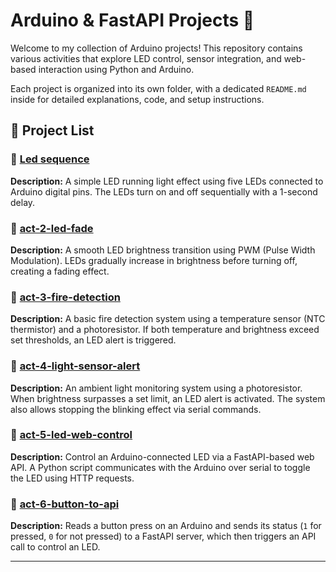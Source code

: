 # Arduino & FastAPI Projects 🚀

Welcome to my collection of Arduino projects! This repository contains various activities that explore LED control, sensor integration, and web-based interaction using Python and Arduino.

Each project is organized into its own folder, with a dedicated `README.md` inside for detailed explanations, code, and setup instructions.

## 📂 **Project List**  

### 🔹 **[Led sequence](./act-1-led-sequence/)**
**Description:** A simple LED running light effect using five LEDs connected to Arduino digital pins. The LEDs turn on and off sequentially with a 1-second delay.

### 🔹 **[act-2-led-fade](./act-2-led-fade/)**
**Description:** A smooth LED brightness transition using PWM (Pulse Width Modulation). LEDs gradually increase in brightness before turning off, creating a fading effect.

### 🔹 **[act-3-fire-detection](./act-3-fire-detection/)**
**Description:** A basic fire detection system using a temperature sensor (NTC thermistor) and a photoresistor. If both temperature and brightness exceed set thresholds, an LED alert is triggered.

### 🔹 **[act-4-light-sensor-alert](./act-4-light-sensor-alert/)**
**Description:** An ambient light monitoring system using a photoresistor. When brightness surpasses a set limit, an LED alert is activated. The system also allows stopping the blinking effect via serial commands.

### 🔹 **[act-5-led-web-control](./act-5-led-web-control/)**
**Description:** Control an Arduino-connected LED via a FastAPI-based web API. A Python script communicates with the Arduino over serial to toggle the LED using HTTP requests.

### 🔹 **[act-6-button-to-api](./act-6-button-to-api/)**
**Description:** Reads a button press on an Arduino and sends its status (`1` for pressed, `0` for not pressed) to a FastAPI server, which then triggers an API call to control an LED.

---

